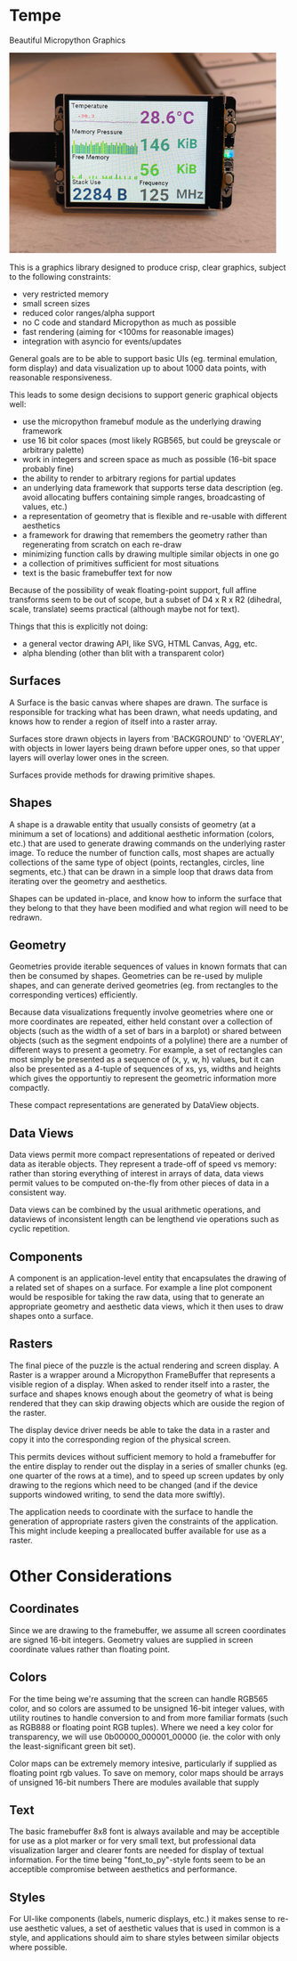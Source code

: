 # Tempe

Beautiful Micropython Graphics

<img src="./pico-tempe.png" width="480" alt="A Raspberry Pi Pico with a data visualization on a screen" />

This is a graphics library designed to produce crisp, clear graphics,
subject to the following constraints:

- very restricted memory
- small screen sizes
- reduced color ranges/alpha support
- no C code and standard Micropython as much as possible
- fast rendering (aiming for <100ms for reasonable images)
- integration with asyncio for events/updates

General goals are to be able to support basic UIs (eg. terminal emulation, form display)
and data visualization up to about 1000 data points, with reasonable responsiveness.

This leads to some design decisions to support generic graphical
objects well:

- use the micropython framebuf module as the underlying drawing framework
- use 16 bit color spaces (most likely RGB565, but could be greyscale or arbitrary palette)
- work in integers and screen space as much as possible (16-bit space probably fine)
- the ability to render to arbitrary regions for partial updates
- an underlying data framework that supports terse data description (eg. avoid allocating
  buffers containing simple ranges, broadcasting of values, etc.)
- a representation of geometry that is flexible and re-usable with different aesthetics
- a framework for drawing that remembers the geometry rather than regenerating from scratch
  on each re-draw
- minimizing function calls by drawing multiple similar objects in one go
- a collection of primitives sufficient for most situations
- text is the basic framebuffer text for now

Because of the possibility of weak floating-point support, full affine transforms seem
to be out of scope, but a subset of D4 x R x R2 (dihedral, scale, translate) seems
practical (although maybe not for text).

Things that this is explicitly not doing:
- a general vector drawing API, like SVG, HTML Canvas, Agg, etc.
- alpha blending (other than blit with a transparent color)


Surfaces
--------

A Surface is the basic canvas where shapes are drawn.  The surface is responsible for
tracking what has been drawn, what needs updating, and knows how to render a region of
itself into a raster array.

Surfaces store drawn objects in layers from 'BACKGROUND' to 'OVERLAY', with objects in
lower layers being drawn before upper ones, so that upper layers will overlay lower ones
in the screen.

Surfaces provide methods for drawing primitive shapes.

Shapes
------

A shape is a drawable entity that usually consists of geometry (at a minimum a set of
locations) and additional aesthetic information (colors, etc.) that are used to generate
drawing commands on the underlying raster image.  To reduce the number of function calls,
most shapes are actually collections of the same type of object (points, rectangles,
circles, line segments, etc.) that can be drawn in a simple loop that draws data from
iterating over the geometry and aesthetics.

Shapes can be updated in-place, and know how to inform the surface that they belong to
that they have been modified and what region will need to be redrawn.

Geometry
--------

Geometries provide iterable sequences of values in known formats that can then be consumed
by shapes.  Geometries can be re-used by muliple shapes, and can generate derived
geometries (eg. from rectangles to the corresponding vertices) efficiently.

Because data visualizations frequently involve geometries where one or more coordinates
are repeated, either held constant over a collection of objects (such as the width of a
set of bars in a barplot) or shared between objects (such as the segment endpoints of a
polyline) there are a number of different ways to present a geometry.  For example, a
set of rectangles can most simply be presented as a sequence of (x, y, w, h) values,
but it can also be presented as a 4-tuple of sequences of xs, ys, widths and heights
which gives the opportuntiy to represent the geometric information more compactly.

These compact representations are generated by DataView objects.

Data Views
----------

Data views permit more compact representations of repeated or derived data as iterable
objects.  They represent a trade-off of speed vs memory: rather than storing everything
of interest in arrays of data, data views permit values to be computed on-the-fly from
other pieces of data in a consistent way.

Data views can be combined by the usual arithmetic operations, and dataviews of
inconsistent length can be lengthend vie operations such as cyclic repetition.

Components
----------

A component is an application-level entity that encapsulates the drawing of a related
set of shapes on a surface.  For example a line plot component would be resposible
for taking the raw data, using that to generate an appropriate geometry and aesthetic
data views, which it then uses to draw shapes onto a surface.

Rasters
-------

The final piece of the puzzle is the actual rendering and screen display.  A Raster is
a wrapper around a Micropython FrameBuffer that represents a visible region of a display.
When asked to render itself into a raster, the surface and shapes knows enough about the
geometry of what is being rendered that they can skip drawing objects which are ouside
the region of the raster.

The display device driver needs be able to take the data in a raster and copy it into the
corresponding region of the physical screen.

This permits devices without sufficient memory to hold a framebuffer for the entire
display to render out the display in a series of smaller chunks (eg. one quarter of the
rows at a time), and to speed up screen updates by only drawing to the regions which need
to be changed (and if the device supports windowed writing, to send the data more swiftly).

The application needs to coordinate with the surface to handle the generation of appropriate
rasters given the constraints of the application.  This might include keeping a preallocated
buffer available for use as a raster.

Other Considerations
====================

Coordinates
-----------

Since we are drawing to the framebuffer, we assume all screen coordinates are signed 16-bit
integers.  Geometry values are supplied in screen coordinate values rather than floating point.

Colors
------

For the time being we're assuming that the screen can handle RGB565 color, and so colors are
assumed to be unsigned 16-bit integer values, with utility routines to handle conversion to
and from more familiar formats (such as RGB888 or floating point RGB tuples).  Where we need
a key color for transparency, we will use 0b00000_000001_00000 (ie. the color with only the
least-significant green bit set).

Color maps can be extremely memory intesive, particularly if supplied as floating point rgb
values.  To save on memory, color maps should be arrays of unsigned 16-bit numbers  There are modules available that supply

Text
----

The basic framebuffer 8x8 font is always available and may be acceptible for use as a plot
marker or for very small text, but professional data visualization larger and clearer fonts
are needed for display of textual information.  For the time being "font_to_py"-style fonts
seem to be an acceptible compromise between aesthetics and performance.

Styles
------

For UI-like components (labels, numeric displays, etc.) it makes sense to re-use aesthetic values,
a set of aesthetic values that is used in common is a style, and applications should aim to
share styles between similar objects where possible.




